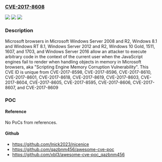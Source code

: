 ### [CVE-2017-8608](https://cve.mitre.org/cgi-bin/cvename.cgi?name=CVE-2017-8608)
![](https://img.shields.io/static/v1?label=Product&message=Microsoft%20Windows%20Server%202008%20and%20R2%2C%20Windows%208.1%20and%20Windows%20RT%208.1%2C%20Windows%20Server%202012%20and%20R2%2C%20Windows%2010%20Gold%2C%201511%2C%201607%2C%20and%201703%2C%20and%20Windows%20Server%202016.&color=blue)
![](https://img.shields.io/static/v1?label=Version&message=n%2Fa&color=blue)
![](https://img.shields.io/static/v1?label=Vulnerability&message=Remote%20Code%20Execution&color=brighgreen)

### Description

Microsoft browsers in Microsoft Windows Server 2008 and R2, Windows 8.1 and Windows RT 8.1, Windows Server 2012 and R2, Windows 10 Gold, 1511, 1607, and 1703, and Windows Server 2016 allow an attacker to execute arbitrary code in the context of the current user when the JavaScript engines fail to render when handling objects in memory in Microsoft browsers, aka "Scripting Engine Memory Corruption Vulnerability". This CVE ID is unique from CVE-2017-8598, CVE-2017-8596, CVE-2017-8610, CVE-2017-8601, CVE-2017-8618, CVE-2017-8619, CVE-2017-8603, CVE-2017-8604, CVE-2017-8605, CVE-2017-8595, CVE-2017-8606, CVE-2017-8607, and CVE-2017-8609

### POC

#### Reference
No PoCs from references.

#### Github
- https://github.com/lnick2023/nicenice
- https://github.com/qazbnm456/awesome-cve-poc
- https://github.com/xbl3/awesome-cve-poc_qazbnm456

